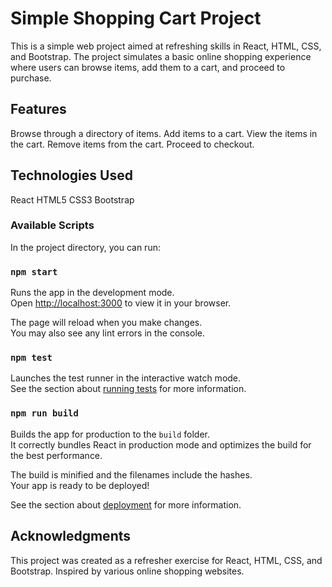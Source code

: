 # Simple Shopping Cart Project

This is a simple web project aimed at refreshing skills in React, HTML, CSS, and Bootstrap. The project simulates a basic online shopping experience where users can browse items, add them to a cart, and proceed to purchase.

## Features
Browse through a directory of items.
Add items to a cart.
View the items in the cart.
Remove items from the cart.
Proceed to checkout.

## Technologies Used
React
HTML5
CSS3
Bootstrap

### Available Scripts
In the project directory, you can run:

### `npm start`

Runs the app in the development mode.\
Open [http://localhost:3000](http://localhost:3000) to view it in your browser.

The page will reload when you make changes.\
You may also see any lint errors in the console.

### `npm test`

Launches the test runner in the interactive watch mode.\
See the section about [running tests](https://facebook.github.io/create-react-app/docs/running-tests) for more information.

### `npm run build`

Builds the app for production to the `build` folder.\
It correctly bundles React in production mode and optimizes the build for the best performance.

The build is minified and the filenames include the hashes.\
Your app is ready to be deployed!

See the section about [deployment](https://facebook.github.io/create-react-app/docs/deployment) for more information.


## Acknowledgments
This project was created as a refresher exercise for React, HTML, CSS, and Bootstrap.
Inspired by various online shopping websites.


